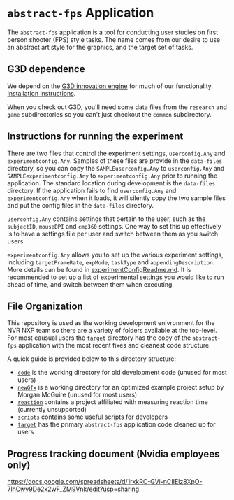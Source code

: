 # `abstract-fps` Application
The `abstract-fps` application is a tool for conducting user studies on first person shooter (FPS) style tasks. The name comes from our desire to use an abstract art style for the graphics, and the target set of tasks.

## G3D dependence
We depend on the [G3D innovation engine](https://casual-effects.com/g3d) for much of our functionality. [Installation instructions](https://casual-effects.com/g3d/www/index.html#install).

When you check out G3D, you'll need some data files from the `research` and `game` subdirectories so you can't just checkout the `common` subdirectory.

## Instructions for running the experiment

There are two files that control the experiment settings, `userconfig.Any` and `experimentconfig.Any`. Samples of these files are provide in the `data-files` directory, so you can copy the `SAMPLEuserconfig.Any` to `userconfig.Any` and `SAMPLEexperimentconfig.Any` to `experimentconfig.Any` prior to running the application. The standard location during development is the `data-files` directory. If the application fails to find `userconfig.Any` and `experimentconfig.Any` when it loads, it will silently copy the two sample files and put the config files in the `data-files` directory.

`userconfig.Any` contains settings that pertain to the user, such as the `subjectID`, `mouseDPI` and `cmp360` settings. One way to set this up effectively is to have a settings file per user and switch between them as you switch users.

`experimentconfig.Any` allows you to set up the various experiment settings, including `targetFrameRate`, `expMode`, `taskType` and `appendingDescription`. More details can be found in [experimentConfigReadme.md](/code/data-files/experimentConfigReadme.md). It is recommended to set up a list of experimental settings you would like to run ahead of time, and switch between them when executing.

## File Organization
This repository is used as the working development enivronment for the NVR NXP team so there are a variety of folders available at the top-level. For most causual users the [`target`](./target) directory has the copy of the `abstract-fps` application with the most recent fixes and cleanest code structure.

A quick guide is provided below to this directory structure:

* [`code`](./code) is the working directory for old development code (unused for most users)
* [`newGfx`](./newGfx) is a working directory for an optimized example project setup by Morgan McGuire (unused for most users)
* [`reaction`](./reaction) contains a project affiliated with measuring reaction time (currently unsupported)
* [`scripts`](./scripts) contains some useful scripts for developers
* [`target`](./target) has the primary `abstract-fps` application code cleaned up for users

## Progress tracking document (Nvidia employees only)
https://docs.google.com/spreadsheets/d/1rxkRC-GVi-nCIIElz8XpO-7lhCwv9De2x2wF_ZM9Vnk/edit?usp=sharing
